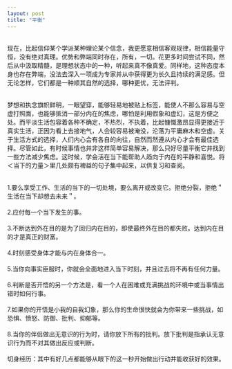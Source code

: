 ```yaml
---
layout: post
title: "平衡"
---
```

     
现在，比起信仰某个学派某种理论某个信念，我更愿意相信客观规律，相信能量守恒，没有绝对真理。优势和弊端同时存在，所有，一切。花更多时间尝试不同，然后从中汲取精髓，是理想状态中的一种，听起来真不像真爱。同样地，这种态度本身也存在弊端，没法去深入一项成为专家并从中获得更为长久且持续的满足感。但无论怎样，它们都是一种顺其自然的选择，哪种更优，无法评判。  

     
梦想和执念旗帜鲜明，一眼望穿，能够轻易地被贴上标签，能使人不那么容易与空虚打照面，也能够抵消一部分内在的焦虑，哪怕是利用假象和虚幻，这是方便之处。而平淡生活包容着各种不确定，不热烈，不执着，比起慷慨激昂显得更接近于真实生活，正因为看上去接地气，人会较容易被淹没，沦落为平庸麻木和空虚。关于生活方式的选择，人们内心会有各自的向往，自然而然遵从内心才会有最佳选择。尽管如此，有时候事情也并非这样简单容易解决，那么只好尽量平衡它并找到一些方法减少焦虑。这时候，学会活在当下能帮助人趋向于内在的平静和喜悦。将＜当下的力量＞里几处颇有裨益的句子集中起来，以供复习和查阅。  

     
1.要么享受工作、生活的当下的一切处境，要么离开或改变它。拒绝分裂，拒绝＂生活在当下却想去未来＂。  
     
2.应付每一个当下发生的事。  
     
3.不断达到外在目的是为了回归内在目的，即使最终外在目的都失败。达到内在目的才是真正的财富。  
     
4.时刻感受身体才能与内在身体合一。  
     
5.当你向事实臣服时，你就会全面地进入当下时刻，并且过去将不再有任何力量。  
     
6.判断是否开悟的另一个方法是，看一个人在困难或充满挑战的环境中或当事情出错时如何行事。  
     
7.如果你的开悟是小我的自我幻象，那么你的生命很快就会为你带来一些挑战，如恐惧、愤怒、防御、批判、抑郁等。  
     
8.当你的伴侣做出无意识的行为时，请你放下所有的批判。放下批判是指承认无意识行为而不对其做出反应或判断。  
     
切身经历：其中有好几点都能够从眼下的这一秒开始做出行动并能收获好的效果。  

							  
		

